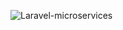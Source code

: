 ![Laravel-microservices](https://socialify.git.ci/PawelBeska/Laravel-microservices/image?description=1&descriptionEditable=Auth%20Service&font=Source%20Code%20Pro&logo=https%3A%2F%2Fupload.wikimedia.org%2Fwikipedia%2Fcommons%2Fthumb%2F9%2F9a%2FLaravel.svg%2F1200px-Laravel.svg.png&owner=1&pattern=Circuit%20Board&theme=Dark)
